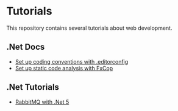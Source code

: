 # Tutorials

This repository contains several tutorials about web development.

## .Net Docs
- [Set up coding conventions with .editorconfig](./.net-core/setup-coding-style-editorconfig.md)
- [Set up static code analysis with FxCop](./.net-core/setup-static-code-analysis-fxcop.md)

## .Net Tutorials
- [RabbitMQ with .Net 5](./RabbitMQ/Readme.md)
